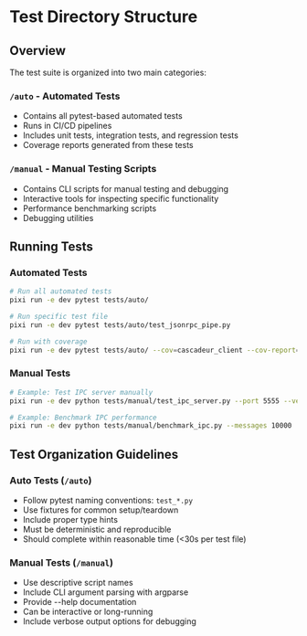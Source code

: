 # Test Directory Structure

## Overview

The test suite is organized into two main categories:

### `/auto` - Automated Tests
- Contains all pytest-based automated tests
- Runs in CI/CD pipelines
- Includes unit tests, integration tests, and regression tests
- Coverage reports generated from these tests

### `/manual` - Manual Testing Scripts  
- Contains CLI scripts for manual testing and debugging
- Interactive tools for inspecting specific functionality
- Performance benchmarking scripts
- Debugging utilities

## Running Tests

### Automated Tests
```bash
# Run all automated tests
pixi run -e dev pytest tests/auto/

# Run specific test file
pixi run -e dev pytest tests/auto/test_jsonrpc_pipe.py

# Run with coverage
pixi run -e dev pytest tests/auto/ --cov=cascadeur_client --cov-report=term-missing
```

### Manual Tests
```bash
# Example: Test IPC server manually
pixi run -e dev python tests/manual/test_ipc_server.py --port 5555 --verbose

# Example: Benchmark IPC performance
pixi run -e dev python tests/manual/benchmark_ipc.py --messages 10000
```

## Test Organization Guidelines

### Auto Tests (`/auto`)
- Follow pytest naming conventions: `test_*.py`
- Use fixtures for common setup/teardown
- Include proper type hints
- Must be deterministic and reproducible
- Should complete within reasonable time (<30s per test file)

### Manual Tests (`/manual`)
- Use descriptive script names
- Include CLI argument parsing with argparse
- Provide --help documentation
- Can be interactive or long-running
- Include verbose output options for debugging